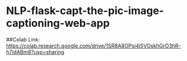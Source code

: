 # NLP-flask-capt-the-pic-image-captioning-web-app

##Colab Link: https://colab.research.google.com/drive/1SR8A8OPsi4i5VOskhGrO3hR-h7idABm8?usp=sharing
